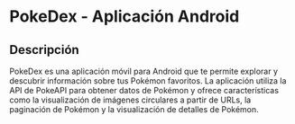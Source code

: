 # PokeDex - Aplicación Android

## Descripción
PokeDex es una aplicación móvil para Android que te permite explorar y descubrir información sobre tus Pokémon favoritos. La aplicación utiliza la API de PokeAPI para obtener datos de Pokémon y ofrece características como la visualización de imágenes circulares a partir de URLs, la paginación de Pokémon y la visualización de detalles de Pokémon.